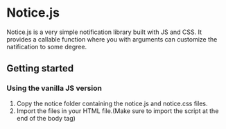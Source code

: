 # Notice.js

Notice.js is a very simple notification library built with JS and CSS. It provides a callable function where you with arguments can customize the natification to some degree.

## Getting started

### Using the vanilla JS version

1. Copy the notice folder containing the notice.js and notice.css files. 
2. Import the files in your HTML file.(Make sure to import the script at the end of the body tag)
